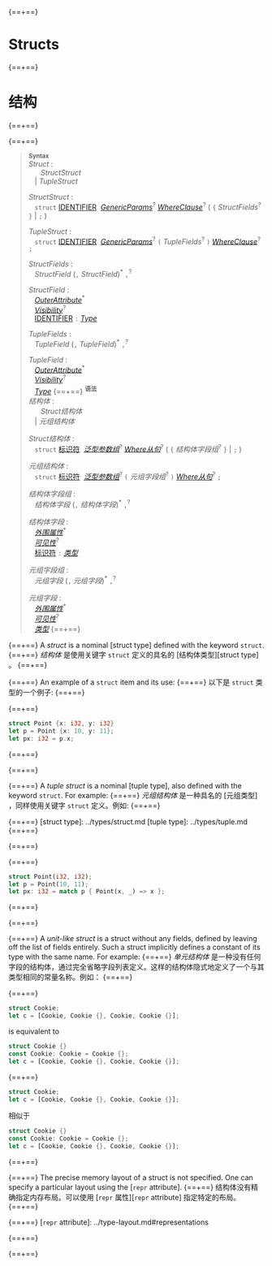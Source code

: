 {==+==}
# Structs
{==+==}
# 结构
{==+==}


{==+==}
> **<sup>Syntax</sup>**\
> _Struct_ :\
> &nbsp;&nbsp; &nbsp;&nbsp; _StructStruct_\
> &nbsp;&nbsp; | _TupleStruct_
>
> _StructStruct_ :\
> &nbsp;&nbsp; `struct`
>   [IDENTIFIER]&nbsp;
>   [_GenericParams_]<sup>?</sup>
>   [_WhereClause_]<sup>?</sup>
>   ( `{` _StructFields_<sup>?</sup> `}` | `;` )
>
> _TupleStruct_ :\
> &nbsp;&nbsp; `struct`
>   [IDENTIFIER]&nbsp;
>   [_GenericParams_]<sup>?</sup>
>   `(` _TupleFields_<sup>?</sup> `)`
>   [_WhereClause_]<sup>?</sup>
>   `;`
>
> _StructFields_ :\
> &nbsp;&nbsp; _StructField_ (`,` _StructField_)<sup>\*</sup> `,`<sup>?</sup>
>
> _StructField_ :\
> &nbsp;&nbsp; [_OuterAttribute_]<sup>\*</sup>\
> &nbsp;&nbsp; [_Visibility_]<sup>?</sup>\
> &nbsp;&nbsp; [IDENTIFIER] `:` [_Type_]
>
> _TupleFields_ :\
> &nbsp;&nbsp; _TupleField_ (`,` _TupleField_)<sup>\*</sup> `,`<sup>?</sup>
>
> _TupleField_ :\
> &nbsp;&nbsp; [_OuterAttribute_]<sup>\*</sup>\
> &nbsp;&nbsp; [_Visibility_]<sup>?</sup>\
> &nbsp;&nbsp; [_Type_]
{==+==}
> **<sup>语法</sup>**\
> _结构体_ :\
> &nbsp;&nbsp; &nbsp;&nbsp; _Struct结构体_\
> &nbsp;&nbsp; | _元组结构体_
>
> _Struct结构体_ :\
> &nbsp;&nbsp; `struct`
>   [标识符][IDENTIFIER]&nbsp;
>   [_泛型参数组_][_GenericParams_]<sup>?</sup>
>   [_Where从句_][_WhereClause_]<sup>?</sup>
>   ( `{` _结构体字段组_<sup>?</sup> `}` | `;` )
>
> _元组结构体_ :\
> &nbsp;&nbsp; `struct`
>   [标识符][IDENTIFIER]&nbsp;
>   [_泛型参数组_][_GenericParams_]<sup>?</sup>
>   `(` _元组字段组_<sup>?</sup> `)`
>   [_Where从句_][_WhereClause_]<sup>?</sup>
>   `;`
>
> _结构体字段组_ :\
> &nbsp;&nbsp; _结构体字段_ (`,` _结构体字段_)<sup>\*</sup> `,`<sup>?</sup>
>
> _结构体字段_ :\
> &nbsp;&nbsp; [_外围属性_][_OuterAttribute_]<sup>\*</sup>\
> &nbsp;&nbsp; [_可见性_][_Visibility_]<sup>?</sup>\
> &nbsp;&nbsp; [标识符][IDENTIFIER] `:` [_类型_][_Type_]
>
> _元组字段组_ :\
> &nbsp;&nbsp; _元组字段_ (`,` _元组字段_)<sup>\*</sup> `,`<sup>?</sup>
>
> _元组字段_ :\
> &nbsp;&nbsp; [_外围属性_][_OuterAttribute_]<sup>\*</sup>\
> &nbsp;&nbsp; [_可见性_][_Visibility_]<sup>?</sup>\
> &nbsp;&nbsp; [_类型_][_Type_]
{==+==}


{==+==}
A _struct_ is a nominal [struct type] defined with the keyword `struct`.
{==+==}
_结构体_ 是使用关键字 `struct` 定义的具名的 [结构体类型][struct type] 。
{==+==}


{==+==}
An example of a `struct` item and its use:
{==+==}
以下是 `struct` 类型的一个例子:
{==+==}


{==+==}
```rust
struct Point {x: i32, y: i32}
let p = Point {x: 10, y: 11};
let px: i32 = p.x;
```
{==+==}

{==+==}


{==+==}
A _tuple struct_ is a nominal [tuple type], also defined with the keyword
`struct`. For example:
{==+==}
_元组结构体_ 是一种具名的 [元组类型] ，同样使用关键字 `struct` 定义。例如:
{==+==}


{==+==}
[struct type]: ../types/struct.md
[tuple type]: ../types/tuple.md
{==+==}

{==+==}


{==+==}
```rust
struct Point(i32, i32);
let p = Point(10, 11);
let px: i32 = match p { Point(x, _) => x };
```
{==+==}

{==+==}


{==+==}
A _unit-like struct_ is a struct without any fields, defined by leaving off the
list of fields entirely. Such a struct implicitly defines a constant of its
type with the same name. For example:
{==+==}
 _单元结构体_ 是一种没有任何字段的结构体，通过完全省略字段列表定义。这样的结构体隐式地定义了一个与其类型相同的常量名称。例如：
{==+==}


{==+==}
```rust
struct Cookie;
let c = [Cookie, Cookie {}, Cookie, Cookie {}];
```

is equivalent to

```rust
struct Cookie {}
const Cookie: Cookie = Cookie {};
let c = [Cookie, Cookie {}, Cookie, Cookie {}];
```
{==+==}
```rust
struct Cookie;
let c = [Cookie, Cookie {}, Cookie, Cookie {}];
```

相似于

```rust
struct Cookie {}
const Cookie: Cookie = Cookie {};
let c = [Cookie, Cookie {}, Cookie, Cookie {}];
```
{==+==}


{==+==}
The precise memory layout of a struct is not specified. One can specify a
particular layout using the [`repr` attribute].
{==+==}
结构体没有精确指定内存布局。可以使用 [`repr` 属性][`repr` attribute] 指定特定的布局。
{==+==}


{==+==}
[`repr` attribute]: ../type-layout.md#representations

[_OuterAttribute_]: ../attributes.md
[IDENTIFIER]: ../identifiers.md
[_GenericParams_]: generics.md
[_WhereClause_]: generics.md#where-clauses
[_Visibility_]: ../visibility-and-privacy.md
[_Type_]: ../types.md#type-expressions
{==+==}

{==+==}